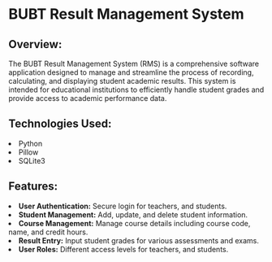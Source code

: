<h1>BUBT Result Management System </h1>

<h2>Overview: </h2> 
The BUBT Result Management System (RMS) is a comprehensive software application designed to manage and streamline the process of recording, calculating, and displaying student academic results. This system is intended for educational institutions to efficiently handle student grades and provide access to academic performance data.

<h2>Technologies Used:</h2>
<li>Python</li>
<li>Pillow</li>
<li>SQLite3</li>

<h2> Features: </h2> 
<li><strong>User Authentication:</strong> Secure login for teachers, and students.</li>
<li><strong>Student Management:</strong> Add, update, and delete student information.</li>
<li><strong>Course Management:</strong> Manage course details including course code, name, and credit hours.</li>
<li><strong>Result Entry:</strong> Input student grades for various assessments and exams.</li>
<li><strong>User Roles:</strong> Different access levels for teachers, and students. </li>
